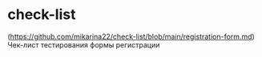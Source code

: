 # check-list

(https://github.com/mikarina22/check-list/blob/main/registration-form.md) Чек-лист тестирования формы регистрации